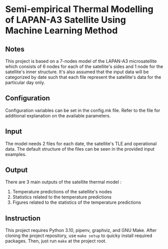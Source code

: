 # Semi-empirical Thermal Modelling of LAPAN-A3 Satellite Using Machine Learning Method

## Notes

This project is based on a 7-nodes model of the LAPAN-A3 microsatellite which
consists of 6 nodes for each of the satellite's sides and 1 node for the
satellite's inner structure. It's also assumed that the input data will be
categorized by date such that each file represent the satellite's data for the
particular day only.

## Configuration

Configuration variables can be set in the config.mk file. Refer to the file for
additional explanation on the available parameters.

## Input

The model needs 2 files for each date, the satellite's TLE and operational
data. The default structure of the files can be seen in the provided input
examples.

## Output

There are 3 main outputs of the satellite thermal model :

1. Temperature predictions of the satellite's nodes
2. Statistics related to the temperature predictions
3. Figures related to the statistics of the temperature predictions

## Instruction

This project requires Python 3.10, pipenv, graphviz, and GNU Make.
After cloning the project repository, use `make setup` to quicky
install required packages. Then, just run `make` at the project root.
